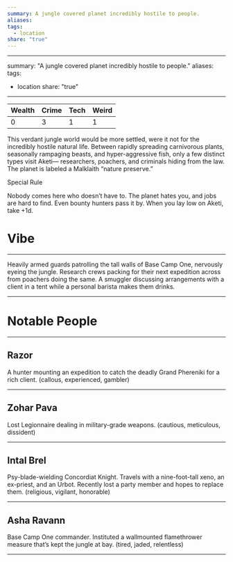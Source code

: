 ```yaml
---
summary: A jungle covered planet incredibly hostile to people.
aliases: 
tags:
  - location
share: "true"
---
```

---
summary: "A jungle covered planet incredibly hostile to people."
aliases: 
tags: 
  - location
share: "true"

---
| **Wealth** | **Crime** | **Tech** | **Weird** |
| ---------- | --------- | -------- | --------- |
| 0          | 3         | 1        | 1         |

This verdant jungle world would be more settled, were it not for the incredibly hostile natural life. Between rapidly spreading carnivorous plants, seasonally rampaging beasts, and hyper-aggressive fish, only a few distinct types visit Aketi— researchers, poachers, and criminals hiding from the law. The planet is labeled a Malklaith “nature preserve.”

Special Rule

Nobody comes here who doesn’t have to. The planet hates you, and jobs are hard to find. Even bounty hunters pass it by. When you lay low on Aketi, take +1d.

# Vibe

---

Heavily armed guards patrolling the tall walls of Base Camp One, nervously eyeing the jungle. Research crews packing for their next expedition across from poachers doing the same. A smuggler discussing arrangements with a client in a tent while a personal barista makes them drinks.

---

# Notable People

---

## Razor

A hunter mounting an expedition to catch the deadly Grand Phereniki for a rich client. (callous, experienced, gambler)

---

## Zohar Pava

Lost Legionnaire dealing in military-grade weapons. (cautious, meticulous, dissident)

---

## Intal Brel

Psy-blade-wielding Concordiat Knight. Travels with a nine-foot-tall xeno, an ex-priest, and an Urbot. Recently lost a party member and hopes to replace them. (religious, vigilant, honorable)

---

## Asha Ravann 

Base Camp One commander. Instituted a wallmounted flamethrower measure that’s kept the jungle at bay. (tired, jaded, relentless)

---
